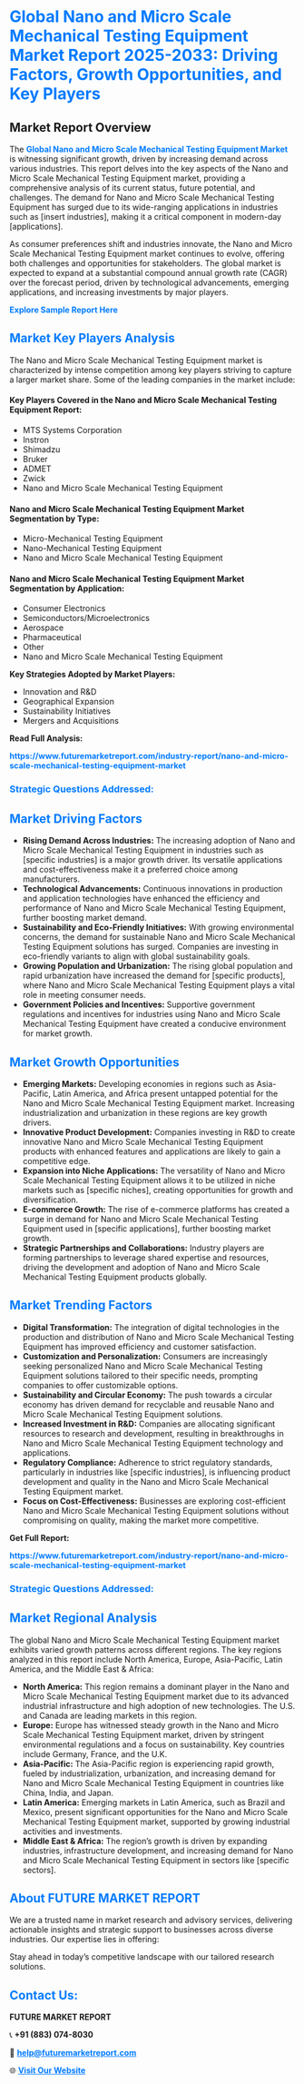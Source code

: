 <h1 style="color: #007BFF;">Global Nano and Micro Scale Mechanical Testing Equipment Market Report 2025-2033: Driving Factors, Growth Opportunities, and Key Players</h1>

<section id="overview">
<h2>Market Report Overview</h2>
<p>The <a href="https://www.futuremarketreport.com/industry-report/nano-and-micro-scale-mechanical-testing-equipment-market" style="color: #007BFF; text-decoration: none;"><strong>Global Nano and Micro Scale Mechanical Testing Equipment Market</strong></a> is witnessing significant growth, driven by increasing demand across various industries. This report delves into the key aspects of the Nano and Micro Scale Mechanical Testing Equipment market, providing a comprehensive analysis of its current status, future potential, and challenges. The demand for Nano and Micro Scale Mechanical Testing Equipment has surged due to its wide-ranging applications in industries such as [insert industries], making it a critical component in modern-day [applications].</p>
<p>As consumer preferences shift and industries innovate, the Nano and Micro Scale Mechanical Testing Equipment market continues to evolve, offering both challenges and opportunities for stakeholders. The global market is expected to expand at a substantial compound annual growth rate (CAGR) over the forecast period, driven by technological advancements, emerging applications, and increasing investments by major players.</p>
</section>

<section id="overview">
<p><a href="https://www.futuremarketreport.com/request-sample/reportId=96913" style="color: #007BFF; text-decoration: none;"><strong>Explore Sample Report Here</strong></a></p>
</section>

<section id="key-players">
<h2 style="color: #007BFF;">Market Key Players Analysis</h2>
<p>The Nano and Micro Scale Mechanical Testing Equipment market is characterized by intense competition among key players striving to capture a larger market share. Some of the leading companies in the market include:</p>
<h4>Key Players Covered in the Nano and Micro Scale Mechanical Testing Equipment Report:</h4>
<ul><li>MTS Systems Corporation</li><li>Instron</li><li>Shimadzu</li><li>Bruker</li><li>ADMET</li><li>Zwick</li><li>Nano and Micro Scale Mechanical Testing Equipment</li></ul>
<h4>Nano and Micro Scale Mechanical Testing Equipment Market Segmentation by Type:</h4>
<ul><li>Micro-Mechanical Testing Equipment</li><li>Nano-Mechanical Testing Equipment</li><li>Nano and Micro Scale Mechanical Testing Equipment</li></ul>

<h4>Nano and Micro Scale Mechanical Testing Equipment Market Segmentation by Application:</h4>
<ul><li>Consumer Electronics</li><li>Semiconductors/Microelectronics</li><li>Aerospace</li><li>Pharmaceutical</li><li>Other</li><li>Nano and Micro Scale Mechanical Testing Equipment</li></ul>
<p><strong>Key Strategies Adopted by Market Players:</strong></p>
<ul>
<li>Innovation and R&D</li>
<li>Geographical Expansion</li>
<li>Sustainability Initiatives</li>
<li>Mergers and Acquisitions</li>
</ul>
</section>

<section>
<p><strong>Read Full Analysis: </strong></p><a href="https://www.futuremarketreport.com/industry-report/nano-and-micro-scale-mechanical-testing-equipment-market" style="color: #007BFF; text-decoration: none;"><strong>https://www.futuremarketreport.com/industry-report/nano-and-micro-scale-mechanical-testing-equipment-market</strong></a>
<h3 style="color: #007BFF;">Strategic Questions Addressed:</h3>
</section>

<section id="driving-factors">
<h2 style="color: #007BFF;">Market Driving Factors</h2>
<ul>
<li><strong>Rising Demand Across Industries:</strong> The increasing adoption of Nano and Micro Scale Mechanical Testing Equipment in industries such as [specific industries] is a major growth driver. Its versatile applications and cost-effectiveness make it a preferred choice among manufacturers.</li>
<li><strong>Technological Advancements:</strong> Continuous innovations in production and application technologies have enhanced the efficiency and performance of Nano and Micro Scale Mechanical Testing Equipment, further boosting market demand.</li>
<li><strong>Sustainability and Eco-Friendly Initiatives:</strong> With growing environmental concerns, the demand for sustainable Nano and Micro Scale Mechanical Testing Equipment solutions has surged. Companies are investing in eco-friendly variants to align with global sustainability goals.</li>
<li><strong>Growing Population and Urbanization:</strong> The rising global population and rapid urbanization have increased the demand for [specific products], where Nano and Micro Scale Mechanical Testing Equipment plays a vital role in meeting consumer needs.</li>
<li><strong>Government Policies and Incentives:</strong> Supportive government regulations and incentives for industries using Nano and Micro Scale Mechanical Testing Equipment have created a conducive environment for market growth.</li>
</ul>
</section>

<section id="growth-opportunities">
<h2 style="color: #007BFF;">Market Growth Opportunities</h2>
<ul>
<li><strong>Emerging Markets:</strong> Developing economies in regions such as Asia-Pacific, Latin America, and Africa present untapped potential for the Nano and Micro Scale Mechanical Testing Equipment market. Increasing industrialization and urbanization in these regions are key growth drivers.</li>
<li><strong>Innovative Product Development:</strong> Companies investing in R&D to create innovative Nano and Micro Scale Mechanical Testing Equipment products with enhanced features and applications are likely to gain a competitive edge.</li>
<li><strong>Expansion into Niche Applications:</strong> The versatility of Nano and Micro Scale Mechanical Testing Equipment allows it to be utilized in niche markets such as [specific niches], creating opportunities for growth and diversification.</li>
<li><strong>E-commerce Growth:</strong> The rise of e-commerce platforms has created a surge in demand for Nano and Micro Scale Mechanical Testing Equipment used in [specific applications], further boosting market growth.</li>
<li><strong>Strategic Partnerships and Collaborations:</strong> Industry players are forming partnerships to leverage shared expertise and resources, driving the development and adoption of Nano and Micro Scale Mechanical Testing Equipment products globally.</li>
</ul>
</section>

<section id="trending-factors">
<h2 style="color: #007BFF;">Market Trending Factors</h2>
<ul>
<li><strong>Digital Transformation:</strong> The integration of digital technologies in the production and distribution of Nano and Micro Scale Mechanical Testing Equipment has improved efficiency and customer satisfaction.</li>
<li><strong>Customization and Personalization:</strong> Consumers are increasingly seeking personalized Nano and Micro Scale Mechanical Testing Equipment solutions tailored to their specific needs, prompting companies to offer customizable options.</li>
<li><strong>Sustainability and Circular Economy:</strong> The push towards a circular economy has driven demand for recyclable and reusable Nano and Micro Scale Mechanical Testing Equipment solutions.</li>
<li><strong>Increased Investment in R&D:</strong> Companies are allocating significant resources to research and development, resulting in breakthroughs in Nano and Micro Scale Mechanical Testing Equipment technology and applications.</li>
<li><strong>Regulatory Compliance:</strong> Adherence to strict regulatory standards, particularly in industries like [specific industries], is influencing product development and quality in the Nano and Micro Scale Mechanical Testing Equipment market.</li>
<li><strong>Focus on Cost-Effectiveness:</strong> Businesses are exploring cost-efficient Nano and Micro Scale Mechanical Testing Equipment solutions without compromising on quality, making the market more competitive.</li>
</ul>
</section>

<section>
<p><strong>Get Full Report: </strong></p><a href="https://www.futuremarketreport.com/industry-report/nano-and-micro-scale-mechanical-testing-equipment-market" style="color: #007BFF; text-decoration: none;"><strong>https://www.futuremarketreport.com/industry-report/nano-and-micro-scale-mechanical-testing-equipment-market</strong></a>
<h3 style="color: #007BFF;">Strategic Questions Addressed:</h3>
</section>


<section id="regional-analysis">
<h2 style="color: #007BFF;">Market Regional Analysis</h2>
<p>The global Nano and Micro Scale Mechanical Testing Equipment market exhibits varied growth patterns across different regions. The key regions analyzed in this report include North America, Europe, Asia-Pacific, Latin America, and the Middle East & Africa:</p>
<ul>
<li><strong>North America:</strong> This region remains a dominant player in the Nano and Micro Scale Mechanical Testing Equipment market due to its advanced industrial infrastructure and high adoption of new technologies. The U.S. and Canada are leading markets in this region.</li>
<li><strong>Europe:</strong> Europe has witnessed steady growth in the Nano and Micro Scale Mechanical Testing Equipment market, driven by stringent environmental regulations and a focus on sustainability. Key countries include Germany, France, and the U.K.</li>
<li><strong>Asia-Pacific:</strong> The Asia-Pacific region is experiencing rapid growth, fueled by industrialization, urbanization, and increasing demand for Nano and Micro Scale Mechanical Testing Equipment in countries like China, India, and Japan.</li>
<li><strong>Latin America:</strong> Emerging markets in Latin America, such as Brazil and Mexico, present significant opportunities for the Nano and Micro Scale Mechanical Testing Equipment market, supported by growing industrial activities and investments.</li>
<li><strong>Middle East & Africa:</strong> The region’s growth is driven by expanding industries, infrastructure development, and increasing demand for Nano and Micro Scale Mechanical Testing Equipment in sectors like [specific sectors].</li>
</ul>
</section>

<footer>
<h2 style="color: #007BFF;">About FUTURE MARKET REPORT</h2>
<p>We are a trusted name in market research and advisory services, delivering actionable insights and strategic support to businesses across diverse industries. Our expertise lies in offering:</p>

<p>Stay ahead in today’s competitive landscape with our tailored research solutions.</p>

<h2 style="color: #007BFF;">Contact Us:</h2>
<p><strong>FUTURE MARKET REPORT</strong></p>
<p>📞 <strong>+91 (883) 074-8030</strong></p>
<p>📧 <strong><a href="mailto:help@futuremarketreport.com" style="color: #007BFF;">help@futuremarketreport.com</a></strong></p>
<p>🌐 <strong><a href="https://www.futuremarketreport.com/" style="color: #007BFF;">Visit Our Website</a></strong></p>
</footer>